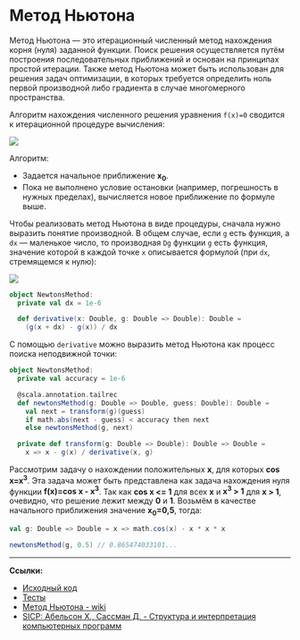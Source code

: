 # Метод Ньютона

Метод Ньютона — это итерационный численный метод нахождения корня (нуля) заданной функции. 
Поиск решения осуществляется путём построения последовательных приближений и основан на принципах простой итерации. 
Также метод Ньютона может быть использован для решения задач оптимизации, в которых требуется определить ноль первой производной либо градиента в случае многомерного пространства.

Алгоритм нахождения численного решения уравнения `f(x)=0` сводится к итерационной процедуре вычисления:

![](https://wikimedia.org/api/rest_v1/media/math/render/svg/ad1c904e2d2798c0cbac6365db61c4c6e853d582)

Алгоритм:
- Задается начальное приближение **x<sub>0</sub>**.
- Пока не выполнено условие остановки (например, погрешность в нужных пределах), вычисляется новое приближение по формуле выше.

Чтобы реализовать метод Ньютона в виде процедуры, сначала нужно выразить понятие производной. 
В общем случае, если `g` есть функция, а `dx` — маленькое число, то
производная `Dg` функции `g` есть функция, 
значение которой в каждой точке `x` описывается формулой (при `dx`, стремящемся к нулю):

![](https://latex.codecogs.com/svg.image?Dg(x)%20=%20\frac{g(x%20+%20\mathrm{d}%20x)%20-%20g(x)%20}{\mathrm{d}%20x})

```scala
object NewtonsMethod:
  private val dx = 1e-6

  def derivative(x: Double, g: Double => Double): Double =
    (g(x + dx) - g(x)) / dx
```

С помощью `derivative` можно выразить метод Ньютона как процесс поиска неподвижной точки:

```scala
object NewtonsMethod:
  private val accuracy = 1e-6

  @scala.annotation.tailrec
  def newtonsMethod(g: Double => Double, guess: Double): Double =
    val next = transform(g)(guess)
    if math.abs(next - guess) < accuracy then next
    else newtonsMethod(g, next)

  private def transform(g: Double => Double): Double => Double =
    x => x - g(x) / derivative(x, g)
```

Рассмотрим задачу о нахождении положительных **x**, для которых **cos x=x<sup>3</sup>**. 
Эта задача может быть представлена как задача нахождения нуля функции **f(x)=cos x - x<sup>3</sup>**. 
Так как **cos x <= 1** для всех **x** и **x<sup>3</sup> > 1** для **x > 1**, очевидно, что решение лежит между **0** и **1**. 
Возьмём в качестве начального приближения значение **x<sub>0</sub>=0,5**, тогда:

```scala
val g: Double => Double = x => math.cos(x) - x * x * x

newtonsMethod(g, 0.5) // 0.865474033101...
```

---

**Ссылки:**

- [Исходный код](https://gitflic.ru/project/artemkorsakov/scalabook/blob?file=examples%2Fsrc%2Fmain%2Fscala%2Falgorithms%2Fothers%2FNewtonsMethod.scala&plain=1)
- [Тесты](https://gitflic.ru/project/artemkorsakov/scalabook/blob?file=examples%2Fsrc%2Ftest%2Fscala%2Falgorithms%2Fothers%2FNewtonsMethodSuite.scala)
- [Метод Ньютона - wiki](https://ru.wikipedia.org/wiki/%D0%9C%D0%B5%D1%82%D0%BE%D0%B4_%D0%9D%D1%8C%D1%8E%D1%82%D0%BE%D0%BD%D0%B0)
- [SICP: Абельсон Х., Сассман Д. - Структура и интерпретация компьютерных программ][sicp]

[sicp]: https://web.mit.edu/6.001/6.037/sicp.pdf